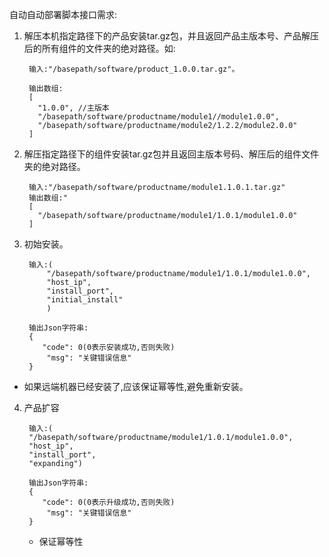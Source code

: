 自动自动部署脚本接口需求:

1. 解压本机指定路径下的产品安装tar.gz包，并且返回产品主版本号、产品解压后的所有组件的文件夹的绝对路径。如:

		输入:"/basepath/software/product_1.0.0.tar.gz"。
		
		输出数组:
		[ 
		  "1.0.0", //主版本
		  "/basepath/software/productname/module1//module1.0.0",
		  "/basepath/software/productname/module2/1.2.2/module2.0.0"
		]

2. 解压指定路径下的组件安装tar.gz包并且返回主版本号码、解压后的组件文件夹的绝对路径。

		
		输入:"/basepath/software/productname/module1.1.0.1.tar.gz"
		输出数组:"
		[
		  "/basepath/software/productname/module1/1.0.1/module1.0.0"
		]
		  
3. 初始安装。

 		输入:(
	 		"/basepath/software/productname/module1/1.0.1/module1.0.0",
	 		"host_ip",
	 		"install_port",
	 		"initial_install"
 		  	)
 		
 		输出Json字符串:
 		{
 		   "code": 0(0表示安装成功,否则失败)
			"msg": "关键错误信息"
		} 
  *  如果远端机器已经安装了,应该保证幂等性,避免重新安装。		

4. 产品扩容 				
		
		输入:(
	    "/basepath/software/productname/module1/1.0.1/module1.0.0",
	    "host_ip",
	    "install_port",
	    "expanding")
  	  	
  	  	输出Json字符串:
		{
		   "code": 0(0表示升级成功,否则失败)
		    "msg": "关键错误信息"
		} 
	* 保证幂等性
